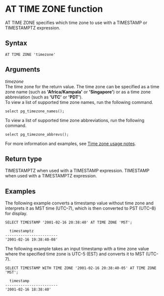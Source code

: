 # AT TIME ZONE function<a name="r_AT_TIME_ZONE"></a>

AT TIME ZONE specifies which time zone to use with a TIMESTAMP or TIMESTAMPTZ expression\.

## Syntax<a name="r_AT_TIME_ZONE-syntax"></a>

```
AT TIME ZONE 'timezone'
```

## Arguments<a name="r_AT_TIME_ZONE-arguments"></a>

*timezone*  
The time zone for the return value\. The time zone can be specified as a time zone name \(such as **'Africa/Kampala'** or **'Singapore'**\) or as a time zone abbreviation \(such as **'UTC'** or **'PDT'**\)\.   
To view a list of supported time zone names, run the following command\.   

```
select pg_timezone_names();
```
 To view a list of supported time zone abbreviations, run the following command\.   

```
select pg_timezone_abbrevs();
```
 For more information and examples, see [Time zone usage notes](CONVERT_TIMEZONE.md#CONVERT_TIMEZONE-usage-notes)\.

## Return type<a name="r_AT_TIME_ZONE-return-type"></a>

TIMESTAMPTZ when used with a TIMESTAMP expression\. TIMESTAMP when used with a TIMESTAMPTZ expression\. 

## Examples<a name="r_AT_TIME_ZONE-examples"></a>

The following example converts a timestamp value without time zone and interprets it as MST time \(UTC–7\), which is then converted to PST \(UTC–8\) for display\.

```
SELECT TIMESTAMP '2001-02-16 20:38:40' AT TIME ZONE 'MST';

  timestamptz 
------------------------
'2001-02-16 19:38:40-08'
```

The following example takes an input timestamp with a time zone value where the specified time zone is UTC\-5 \(EST\) and converts it to MST \(UTC\-7\)\. 

```
SELECT TIMESTAMP WITH TIME ZONE '2001-02-16 20:38:40-05' AT TIME ZONE 'MST';

  timestamp
------------------------
'2001-02-16 18:38:40'
```